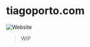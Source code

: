 # tiagoporto.com

![Website](https://img.shields.io/website/https/tiagoporto.com.svg?down_color=lightgrey&down_message=offline&style=flat-square&up_message=online)

> WIP
